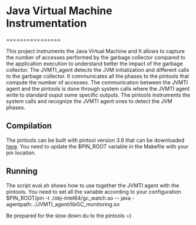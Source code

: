 # Java Virtual Machine Instrumentation 
================

This project instruments the Java Virtual Machine and 
It allows to capture the number of accesses performed by the garbage collector compared to the application execution to understand better the impact of the garbage collector. The JVMTI_agent detects the JVM initialization and different calls to the garbage collector. It communicates all the phases to the pintools that compute the number of accesses. The communication between the JVMTI agent and the pintools is done through system calls where the JVMTI agent write to standard ouput some specific outputs. The pintools instruments the system calls and recognize the JVMTI agent ones to detect the JVM phases. 

## Compilation 

The pintools can be built with pintool version 3.6 that can be downloaded [here][1]. You need to update the $PIN_ROOT variable in the Makefile with your pin location.

## Running 

The script eval.sh shows how to use together the JVMTI agent with the pintools. You need to set all the variable according to your configuration
$PIN_ROOT/pin -t ./obj-intel64/gc_watch.so -- java -agentpath:../JVMTI_agent/libGC_monitoring.so <your app to evaluate>

Be prepared for the slow down du to the pintools =) 

[1]: https://software.intel.com/en-us/articles/pin-a-binary-instrumentation-tool-downloads
